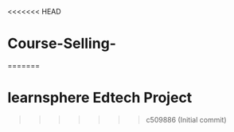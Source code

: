 <<<<<<< HEAD
# Course-Selling-
=======
# learnsphere Edtech Project
>>>>>>> c509886 (Initial commit)
